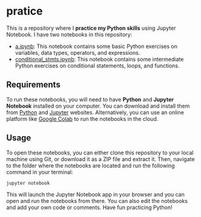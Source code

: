 # pratice

This is a repository where I **practice my Python skills** using Jupyter Notebook. I have two notebooks in this repository:

- [a.ipynb](https://github.com/aniketh703/pratice/blob/main/a.ipynb): This notebook contains some basic Python exercises on variables, data types, operators, and expressions.
- [conditional_stmts.ipynb](https://github.com/aniketh703/pratice/blob/main/conditional_stmts.ipynb): This notebook contains some intermediate Python exercises on conditional statements, loops, and functions.

## Requirements

To run these notebooks, you will need to have **Python** and **Jupyter Notebook** installed on your computer. You can download and install them from [Python](https://www.python.org/) and [Jupyter](https://jupyter.org/) websites. Alternatively, you can use an online platform like [Google Colab](https://colab.research.google.com/) to run the notebooks in the cloud.

## Usage

To open these notebooks, you can either clone this repository to your local machine using Git, or download it as a ZIP file and extract it. Then, navigate to the folder where the notebooks are located and run the following command in your terminal:

```bash
jupyter notebook
```

This will launch the Jupyter Notebook app in your browser and you can open and run the notebooks from there. You can also edit the notebooks and add your own code or comments. Have fun practicing Python!
